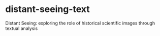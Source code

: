 # distant-seeing-text
Distant Seeing: exploring the role of historical scientific images through textual analysis
